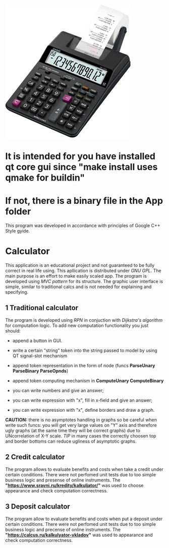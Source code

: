 ![two](image.webp)
# It is intended for you have installed qt core gui since "make install uses qmake for buildin"
# If not, there is a binary file in the App folder

This program was developed in accordance with principles of Google C++ Style gyide.
# Calculator
This application is an educational project and not guaranteed to be fully correct in real life using.
This apllication is distributed under *GNU GPL*.
The main purpose is an effort to make easily scaled app.
The program is developed using *MVC pattern* for its structure.
The graphic user interface is simple, similar to traditional calcs and is not needed for explaining and specifying.

## 1 Traditional calculator
The program is developed using *RPN* in conjuction with *Dijkstra's algorithm* for computation logic.
To add new computation functionality you just should:
- append a button in GUI.
- write a certain "string" token into the string passed to model by using QT signal-slot mechanism
- append token representation in the form of node (funcs **ParseUnary ParseBinary ParseOpnds**)
- append token computing mechanism in **ComputeUnary ComputeBinary**

- you can write numbers and give an answer;
- you can write expression with "x", fill in x-field and give an answer;
- you can write expression with "x", define borders and draw a graph.

**CAUTION:** there is no asymptotes handling in graphs so be careful when write such funcs:
    you will get very large values on "Y" axis and therefore ugly graphs (at the same time they will be correct graphs) due to UNcorrelation of X-Y scale.
*TIP* in many cases the correctly choosen top and border bottoms can reduce ugliness of asymptotic graphs.

## 2 Credit calculator
The program allows to evaluate benefits and costs when take a credit under certain conditions.
There were not perfomed unit tests due to too simple business logic and presense of online instruments.
The **"https://www.sravni.ru/kredity/kalkuljator/"** was used to choose appearance and check computation correctness.

## 3 Deposit calculator
The program allow to evaluate benefits and costs when put a deposit under certain conditions.
There were not perfomed unit tests due to too simple business logic and precense of online instruments.
The **"https://calcus.ru/kalkulyator-vkladov"** was used to appearance and check computation correctness.
